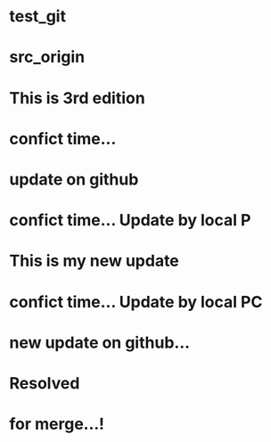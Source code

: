 # test_git
# src_origin
# This is 3rd edition
# confict time...
# update on github
# confict time... Update by local P

# This is my new update
# confict time... Update by local PC
# new update on github...
# Resolved
# for merge...!
